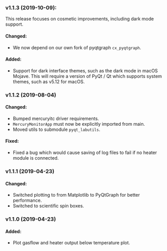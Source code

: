 ### v1.1.3 (2019-10-09):

This release focuses on cosmetic improvements, including dark mode support.

#### Changed:

- We now depend on our own fork of pyqtgraph `cx_pyqtgraph`.

#### Added:

- Support for dark interface themes, such as the dark mode in macOS Mojave. This will
  require a version of PyQt / Qt which supports system themes, such as v5.12 for macOS.

###  v1.1.2 (2019-08-04)

#### Changed:

- Bumped mercuryitc driver requirements.
- `MercuryMonitorApp` must now be explicitly imported from main.
- Moved utils to submodule `pyqt_labutils`.

#### Fixed:

- Fixed a bug which would cause saving of log files to fail if no heater module is
  connected.

### v1.1.1 (2019-04-23)

#### Changed:

- Switched plotting to from Matplotlib to PyQtGraph for better performance.
- Switched to scientific spin boxes.

### v1.1.0 (2019-04-23)

#### Added:

- Plot gasflow and heater output below temperature plot.
